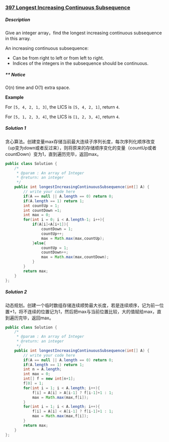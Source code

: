 ### [397 Longest Increasing Continuous Subsequence](http://www.lintcode.com/en/problem/longest-increasing-continuous-subsequence/)

##### Description

Give an integer array，find the longest increasing continuous subsequence in this array.

An increasing continuous subsequence:

- Can be from right to left or from left to right.
- Indices of the integers in the subsequence should be continuous.

##### ** Notice

O(n) time and O(1) extra space.

**Example**

For `[5, 4, 2, 1, 3]`, the LICS is `[5, 4, 2, 1]`, return `4`.

For `[5, 1, 2, 3, 4]`, the LICS is `[1, 2, 3, 4]`, return `4`.

##### Solution 1

贪心算法。创建变量max存储当前最大连续子序列长度，每次序列化顺序改变（up变为down或者反过来），则将原来的存储顺序变化的变量（countUp或者countDown）变为1，直到遍历完毕，返回max。

```java
public class Solution {
    /*
     * @param : An array of Integer
     * @return: an integer
     */
    public int longestIncreasingContinuousSubsequence(int[] A) {
        // write your code here
        if(A == null || A.length == 0) return 0;
        if(A.length == 1) return 1;
        int countUp = 1;
        int countDown =1;
        int max = 0;
        for(int i = 0; i < A.length-1; i++){
            if(A[i]<A[i+1]){
                countDown = 1;
                countUp++;
                max = Math.max(max,countUp);
            }else{
                countUp = 1;
                countDown++;
                max = Math.max(max,countDown);
            }
        }
        return max;
    }
};
```

##### Solution 2

动态规划。创建一个临时数组存储连续顺势最大长度，若是连续顺序，记为前一位置+1，将不连续的位置记为1，然后把max与当前位置比较，大的值赋给max，直到遍历完毕，返回max。

```java
public class Solution {
    /*
     * @param : An array of Integer
     * @return: an integer
     */
    public int longestIncreasingContinuousSubsequence(int[] A) {
        // write your code here
        if(A == null || A.length == 0) return 0;
        if(A.length == 1) return 1;
        int n = A.length;
        int max = 0;
        int[] f = new int[n+1];
        f[0] = 1;
        for(int i = 1; i < A.length; i++){
            f[i] = A[i] > A[i-1] ? f[i-1]+1 : 1;
            max = Math.max(max,f[i]);
        }
        for(int i = 1; i < A.length; i++){
            f[i] = A[i] < A[i-1] ? f[i-1]+1 : 1;
            max = Math.max(max,f[i]);
        }
        return max;
    }
};
```





